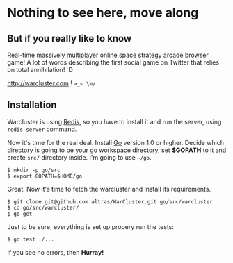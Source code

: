 # Nothing to see here, move along

## But if you really like to know
Real-time massively multiplayer online space strategy arcade browser game!
A lot of words describing the first social game on Twitter that relies on total annihilation! :D

http://warcluster.com ! `>_< \m/`


## Installation

Warcluster is using [Redis](http://redis.io/), so you have to install it and run the server, using `redis-server` command.

Now it's time for the real deal. Install [Go](http://golang.org/) version 1.0 or higher. Decide which directory is going
to be your go workspace directory, set __$GOPATH__ to it and create `src/` directory inside. I'm going to use `~/go`.

    $ mkdir -p go/src
    $ export GOPATH=$HOME/go

Great. Now it's time to fetch the warcluster and install its requirements.

    $ git clone git@github.com:altras/WarCluster.git go/src/warcluster
    $ cd go/src/warcluster/
    $ go get

Just to be sure, everything is set up propery run the tests:

    $ go test ./...

If you see no errors, then __Hurray!__
